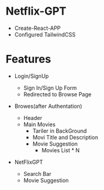# Netflix-GPT

- Create-React-APP
- Configured TailwindCSS

# Features
- Login/SignUp
  - Sign In/Sign Up Form
  - Redirected to Browse Page
- Browes(after Authentation)
  - Header
  - Main Movies
     - Tariler in BackGround
     - Movi Title and Description
     - Movie Suggestion
        - Movies List * N

 - NetFlixGPT 
   - Search Bar
   - Movie Suggestion      